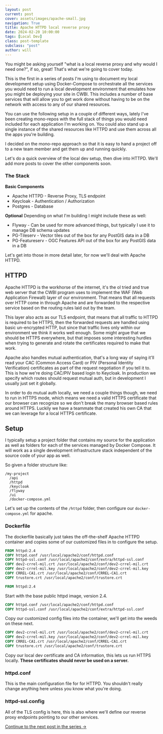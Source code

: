 ```yaml
---
layout: post
current: post
cover: assets/images/apache-small.jpg
navigation: True
title: Apache HTTPD local reverse proxy
date: 2024-02-20 10:00:00
tags: [Local Dev]
class: post-template
subclass: "post"
author: will
---
```


You might be asking yourself "what is a local reverse proxy and why would I need one?", if so, great! That's what we're going to cover today.

This is the first in a series of posts I'm using to document my local development setup using Docker-Compose to orchestrate all the services you would need to run a local development environment that emulates how you might be deploying your site in CWBI. This includes a number of base services that will allow you to get work done without having to be on the network with access to any of our shared resources.

You can use the following setup in a couple of different ways, lately I've been creating mono-repos with the full stack of things you would need included for each application I'm working on. You could also stand up a single instance of the shared resources like HTTPD and use them across all the apps you're building.

I decided on the mono-repo approach so that it is easy to hand a project off to a new team member and get them up and running quickly.

Let's do a quick overview of the local dev setup, then dive into HTTPD. We'll add more posts to cover the other components soon.

### The Stack

**Basic Components**

- Apache HTTPD - Reverse Proxy, TLS endpoint
- Keycloak - Authentication / Authorization
- Postgres - Database

**Optional** Depending on what I'm building I might include these as well:

- Flyway - Can be used for more advanced things, but typically I use it to manage DB schema updates
- PG-Tileserv - Vector tiles out of the box for any PostGIS data in a DB
- PG-Featureserv - OGC Features API out of the box for any PostGIS data in a DB

Let's get into those in more detail later, for now we'll deal with Apache HTTPD.

## HTTPD

Apache HTTPD is the workhorse of the internet, it's the ol tried and true web server that the CWBI program uses to implement the WAF (Web Application Firewall) layer of our environment. That means that all requests over HTTP come in through Apache and are forwarded to the respective service based on the routing rules laid out by the team.

This layer also acts as our TLS endpoint, that means that all traffic to HTTPD is required to be HTTPS, then the forwarded requests are handled using basic un-encrypted HTTP, but since that traffic lives only within our environment we think it works well enough. Some might argue that we should be HTTPS everywhere, but that imposes some interesting hurdles when trying to generate and rotate the certificates required to make that work.

Apache also handles mutual authentication, that's a long way of saying it'll read your CAC (Common Access Card) or PIV (Personal Identity Verification) certificates as part of the request negotiation if you tell it to. This is how we're doing CAC/PIV based login to Keycloak. In production we specify which routes should request mutual auth, but in development I usually just set it globally.

In order to do mutual auth locally, we need a couple things though, we need to run in HTTPS mode, which means we need a valid HTTPS certificate that our browser can recognize so we don't break the many browser based rules around HTTPS. Luckily we have a teammate that created his own CA that we can leverage for a local HTTPS certificate.

## Setup

I typically setup a project folder that contains my source for the application as well as folders for each of the services managed by Docker Compose. It will work as a single development infrastructure stack independent of the source code of your app as well.

So given a folder structure like:

```
/my-project
  /api
  /httpd
  /keycloak
  /flyway
  /ui
  /docker-compose.yml
```

Let's set up the contents of the `/httpd` folder, then configure our `docker-compose.yml` for apache.

### Dockerfile

The dockerfile basically just takes the off-the-shelf Apache HTTPD container and copies some of our customized files in to configure the setup.

```dockerfile
FROM httpd:2.4
COPY httpd.conf /usr/local/apache2/conf/httpd.conf
COPY httpd-ssl.conf /usr/local/apache2/conf/extra/httpd-ssl.conf
COPY dev2-crrel-mil.crt /usr/local/apache2/conf/dev2-crrel-mil.crt
COPY dev2-crrel-mil.key /usr/local/apache2/conf/dev2-crrel-mil.key
COPY CRREL-CA1.crt /usr/local/apache2/conf/CRREL-CA1.crt
COPY trustore.crt /usr/local/apache2/conf/trustore.crt
```

```dockerfile
FROM httpd:2.4
```

Start with the base public httpd image, version 2.4.

```dockerfile
COPY httpd.conf /usr/local/apache2/conf/httpd.conf
COPY httpd-ssl.conf /usr/local/apache2/conf/extra/httpd-ssl.conf
```

Copy our customized config files into the container, we'll get into the weeds on these next.

```dockerfile
COPY dev2-crrel-mil.crt /usr/local/apache2/conf/dev2-crrel-mil.crt
COPY dev2-crrel-mil.key /usr/local/apache2/conf/dev2-crrel-mil.key
COPY CRREL-CA1.crt /usr/local/apache2/conf/CRREL-CA1.crt
COPY trustore.crt /usr/local/apache2/conf/trustore.crt
```

Copy our local dev certificate and CA information, this lets us run HTTPS locally. **These certificates should never be used on a server.**

### httpd.conf

This is the main configuration file for for HTTPD. You shouldn't really change anything here unless you know what you're doing.

### httpd-ssl.config

All of the TLS config is here, this is also where we'll define our reverse proxy endpoints pointing to our other services.

[Continue to the next post in the series ->](/local-dev-keycloak)
